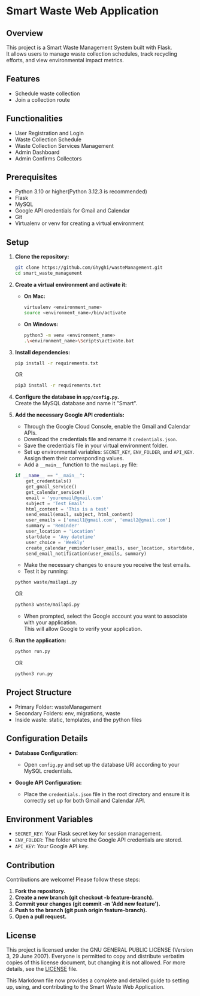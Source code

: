# Smart Waste Web Application

## Overview

This project is a Smart Waste Management System built with Flask.  
It allows users to manage waste collection schedules, track recycling efforts, and view environmental impact metrics.

## Features

- Schedule waste collection
- Join a collection route

## Functionalities

- User Registration and Login
- Waste Collection Schedule
- Waste Collection Services Management
- Admin Dashboard
- Admin Confirms Collectors

## Prerequisites

- Python 3.10 or higher(Python 3.12.3 is recommended)
- Flask
- MySQL
- Google API credentials for Gmail and Calendar
- Git
- Virtualenv or venv for creating a virtual environment

## Setup

1. **Clone the repository:**
    ```bash
    git clone https://github.com/Ghyghi/wasteManagement.git
    cd smart_waste_management
    ```

2. **Create a virtual environment and activate it:**

    - **On Mac:**
      ```bash
      virtualenv <environment_name>
      source <environment_name>/bin/activate
      ```

    - **On Windows:**
      ```bash
      python3 -m venv <environment_name>
      .\<environment_name>\Scripts\activate.bat
      ```

3. **Install dependencies:**
    ```bash
    pip install -r requirements.txt
    ```
    OR
    ```bash
    pip3 install -r requirements.txt
    ```

4. **Configure the database in `app/config.py`.**  
   Create the MySQL database and name it "Smart".

5. **Add the necessary Google API credentials:**
    - Through the Google Cloud Console, enable the Gmail and Calendar APIs.
    - Download the credentials file and rename it `credentials.json`.
    - Save the credentials file in your virtual environment folder.
    - Set up environmental variables: `SECRET_KEY`, `ENV_FOLDER`, and `API_KEY`. Assign them their corresponding values.
    - Add a `__main__` function to the `mailapi.py` file:

    ```python
    if __name__ == "__main__":
        get_credentials()
        get_gmail_service()
        get_calendar_service()
        email = 'youremail@gmail.com'
        subject = 'Test Email'
        html_content = 'This is a test'
        send_email(email, subject, html_content)
        user_emails = ['email1@gmail.com', 'email2@gmail.com']
        summary = 'Reminder'
        user_location = 'Location'
        startdate = 'Any datetime'
        user_choice = 'Weekly'
        create_calendar_reminder(user_emails, user_location, startdate, user_choice)
        send_email_notification(user_emails, summary)
    ```

    - Make the necessary changes to ensure you receive the test emails.
    - Test it by running:
    ```bash
    python waste/mailapi.py
    ```
    OR
    ```bash
    python3 waste/mailapi.py
    ```

    - When prompted, select the Google account you want to associate with your application.  
      This will allow Google to verify your application.

6. **Run the application:**
    ```bash
    python run.py
    ```
    OR
    ```bash
    python3 run.py
    ```

## Project Structure

- Primary Folder: wasteManagement
- Secondary Folders: env, migrations, waste
- Inside waste: static, templates, and the python files
## Configuration Details

- **Database Configuration:**
  - Open `config.py` and set up the database URI according to your MySQL credentials.

- **Google API Configuration:**
  - Place the `credentials.json` file in the root directory and ensure it is correctly set up for both Gmail and Calendar API.

## Environment Variables

- `SECRET_KEY`: Your Flask secret key for session management.
- `ENV_FOLDER`: The folder where the Google API credentials are stored.
- `API_KEY`: Your Google API key.
  
## Contribution
Contributions are welcome! Please follow these steps:

1. **Fork the repository.**
2. **Create a new branch (git checkout -b feature-branch).**
3. **Commit your changes (git commit -m 'Add new feature').**
4. **Push to the branch (git push origin feature-branch).**
5. **Open a pull request.**

## License

This project is licensed under the GNU GENERAL PUBLIC LICENSE (Version 3, 29 June 2007).  Everyone is permitted to copy and distribute verbatim copies of this license document, but changing it is not allowed. For more details, see the [LICENSE](LICENSE) file.

This Markdown file now provides a complete and detailed guide to setting up, using, and contributing to the Smart Waste Web Application.
